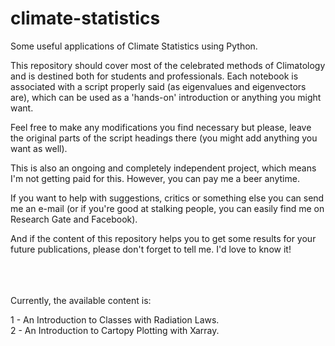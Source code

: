 # climate-statistics
Some useful applications of Climate Statistics using Python. 

This repository should cover most of the celebrated methods of Climatology and is destined both for 
students and professionals. Each notebook is associated with a script properly said (as eigenvalues 
and eigenvectors are), which can be used as a 'hands-on' introduction or anything you might want.

Feel free to make any modifications you find necessary but please, leave the original parts of 
the script headings there (you might add anything you want as well).

This is also an ongoing and completely independent project, which means I'm not getting paid for this. 
However, you can pay me a beer anytime.

If you want to help with suggestions, critics or something else you can send me an e-mail
(or if you're good at stalking people, you can easily find me on Research Gate and Facebook). 

And if the content of this repository helps you to get some results for your future publications, please
don't forget to tell me. I'd love to know it!

\
\
\
Currently, the available content is:

1 - An Introduction to Classes with Radiation Laws.
\
2 - An Introduction to Cartopy Plotting with Xarray. 
